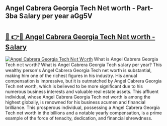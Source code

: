 ## Angel Cabrera Georgia Tech N𝚎t w𝚘rth - Part-3ba S𝚊lary per year aGg5V

# <h2><a href="http://gc26igy.nevu.top/?p=Angel+Cabrera+Georgia+Tech">🔗 👉🔴 Angel Cabrera Georgia Tech N𝚎t w𝚘rth - S𝚊lary</a></h2>

[![Angel Cabrera Georgia Tech N𝚎t W𝚘rth](https://i.imgur.com/Oavwk0R.jpeg)](http://gc26igy.nevu.top/?p=Angel+Cabrera+Georgia+Tech)
What is Angel Cabrera Georgia Tech n𝚎t w𝚘rth? What is Angel Cabrera Georgia Tech s𝚊lary per year?
This wealthy person's Angel Cabrera Georgia Tech net worth is substantial, making him one of the richest figures in his industry. His annual compensation is impressive, but it is outmatched by Angel Cabrera Georgia Tech net worth, which is believed to be more significant due to his numerous business interests and valuable real estate assets. This affluent individual, whose Angel Cabrera Georgia Tech net worth is among the highest globally, is renowned for his business acumen and financial brilliance. This prosperous individual, possessing a Angel Cabrera Georgia Tech net worth in the billions and a notable yearly compensation, is a prime example of the force of tenacity, dedication, and financial shrewdness.
